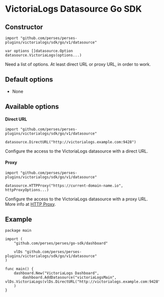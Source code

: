 # VictoriaLogs Datasource Go SDK

## Constructor

```golang
import "github.com/perses/perses-plugins/victorialogs/sdk/go/v1/datasource"

var options []datasource.Option
datasource.VictoriaLogs(options...)
```

Need a list of options. At least direct URL or proxy URL, in order to work.

## Default options

- None

## Available options

#### Direct URL

```golang
import "github.com/perses/perses-plugins/victorialogs/sdk/go/v1/datasource"

datasource.DirectURL("http://victorialogs.example.com:9428")
```

Configure the access to the VictoriaLogs datasource with a direct URL.

#### Proxy

```golang
import "github.com/perses/perses-plugins/victorialogs/sdk/go/v1/datasource"

datasource.HTTPProxy("https://current-domain-name.io", httpProxyOptions...)
```

Configure the access to the VictoriaLogs datasource with a proxy URL. More info at [HTTP Proxy](https://perses.dev/perses/docs/dac/go/helper/http-proxy).

## Example

```golang
package main

import (
	"github.com/perses/perses/go-sdk/dashboard"
	
	vlDs "github.com/perses/perses-plugins/victorialogs/sdk/go/v1/datasource"
)

func main() {
	dashboard.New("VictoriaLogs Dashboard",
		dashboard.AddDatasource("victoriaLogsMain", vlDs.VictoriaLogs(vlDs.DirectURL("http://victorialogs.example.com:9428"))),
	)
}
```
